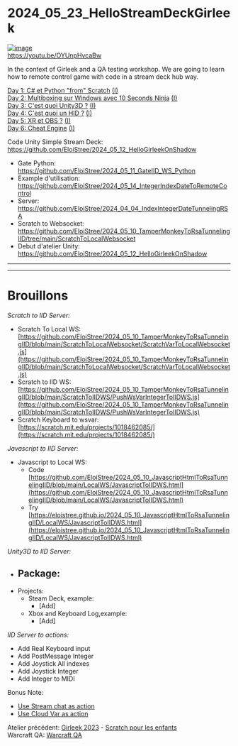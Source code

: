# 2024_05_23_HelloStreamDeckGirleek

[![image](https://github.com/EloiStree/2024_05_23_HelloStreamDeckGirleek/assets/20149493/52a03e0e-fae8-4b00-8c8f-59d9943b0f7f)](https://youtu.be/OYUnpHvcaBw)  
https://youtu.be/OYUnpHvcaBw  

In the context of Girleek and a QA testing workshop. We are going to learn how to remote control game with code in a stream deck hub way.

[Day 1: C# et Python "from" Scratch](WorkshopPerDay/2024_05_17.md)  [(I)](https://github.com/EloiStree/2024_05_23_HelloSteamDeckGirleek/issues/2)  
[Day 2: Multiboxing sur Windows avec 10 Seconds Ninja](WorkshopPerDay/2024_05_20.md)  [(I)](https://github.com/EloiStree/2024_05_23_HelloSteamDeckGirleek/issues/3)  
[Day 3: C'est quoi Unity3D ?](WorkshopPerDay/2024_05_21.md)   [(I)](https://github.com/EloiStree/2024_05_23_HelloSteamDeckGirleek/issues/4)  
[Day 4: C'est quoi un HID ?](WorkshopPerDay/2024_05_22.md)   [(I)](https://github.com/EloiStree/2024_05_23_HelloSteamDeckGirleek/issues/5)  
[Day 5: XR et OBS ?](WorkshopPerDay/2024_05_23.md)   [(I)](https://github.com/EloiStree/2024_05_23_HelloSteamDeckGirleek/issues/6)  
[Day 6: Cheat Engine](WorkshopPerDay/2024_05_24.md)  [(I)](https://github.com/EloiStree/2024_05_23_HelloSteamDeckGirleek/issues/7)  



Code Unity Simple Stream Deck:  
https://github.com/EloiStree/2024_05_12_HelloGirleekOnShadow  


- Gate Python: https://github.com/EloiStree/2024_05_11_GateIID_WS_Python
- Example d'utilisation: https://github.com/EloiStree/2024_05_14_IntegerIndexDateToRemoteControl
- Server: https://github.com/EloiStree/2024_04_04_IndexIntegerDateTunnelingRSA
- Scratch to Websocket: https://github.com/EloiStree/2024_05_10_TamperMonkeyToRsaTunnelingIID/tree/main/ScratchToLocalWebsocket
- Debut d'atelier Unity: https://github.com/EloiStree/2024_05_12_HelloGirleekOnShadow


---------------


---------------

# Brouillons

*Scratch to IID Server:*
- Scratch To Local WS: [https://github.com/EloiStree/2024_05_10_TamperMonkeyToRsaTunnelingIID/blob/main/ScratchToLocalWebsocket/ScratchVarToLocalWebsocket.js](https://github.com/EloiStree/2024_05_10_TamperMonkeyToRsaTunnelingIID/blob/main/ScratchToLocalWebsocket/ScratchVarToLocalWebsocket.js)
- Scratch to IID WS: [https://github.com/EloiStree/2024_05_10_TamperMonkeyToRsaTunnelingIID/blob/main/ScratchToIIDWS/PushWsVarIntegerToIIDWS.js](https://github.com/EloiStree/2024_05_10_TamperMonkeyToRsaTunnelingIID/blob/main/ScratchToIIDWS/PushWsVarIntegerToIIDWS.js)
- Scratch Keyboard to wsvar: [https://scratch.mit.edu/projects/1018462085/](https://scratch.mit.edu/projects/1018462085/)

*Javascript to IID Server:*
- Javascript to Local WS:
  - Code [https://github.com/EloiStree/2024_05_10_JavascriptHtmlToRsaTunnelingIID/blob/main/LocalWS/JavascriptToIIDWS.html](https://github.com/EloiStree/2024_05_10_JavascriptHtmlToRsaTunnelingIID/blob/main/LocalWS/JavascriptToIIDWS.html)
  - Try [https://eloistree.github.io/2024_05_10_JavascriptHtmlToRsaTunnelingIID/LocalWS/JavascriptToIIDWS.html](https://eloistree.github.io/2024_05_10_JavascriptHtmlToRsaTunnelingIID/LocalWS/JavascriptToIIDWS.html)

*Unity3D to IID Server:*
- Package:
  - 
- Projects:
  - Steam Deck, example:
    - [Add] 
  - Xbox and Keyboard Log,example:
    - [Add]  

*IID Server to actions:*
- Add Real Keyboard input
- Add PostMessage Integer
- Add Joystick All indexes
- Add Joystick Integer
- Add Integer to MIDI



Bonus Note: 
- [Use Stream chat as action](Module/HackStreamChat.md)
- [Use Cloud Var as action](Module/HackCloudVar.md)

Atelier précédent: [Girleek 2023](https://github.com/EloiStree/2024_05_23_HelloSteamDeckGirleek/issues/8) - [Scratch pour les enfants](https://github.com/EloiStree/2024_05_23_HelloSteamDeckGirleek/issues/9)  
Warcraft QA: [Warcraft QA](https://github.com/EloiStree/HelloWarcraftQAXR)  
 
